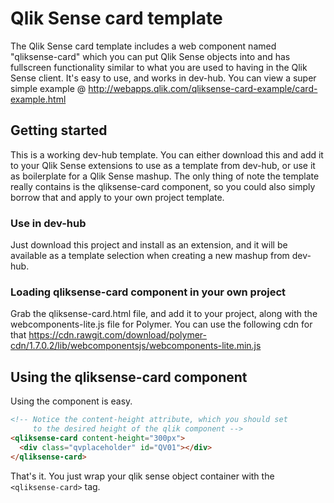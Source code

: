 Qlik Sense card template
========================
The Qlik Sense card template includes a web component named "qliksense-card"
which you can put Qlik Sense objects into and has fullscreen functionality
similar to what you are used to having in the Qlik Sense client. It's easy to use,
and works in dev-hub. You can view a super simple example @ <http://webapps.qlik.com/qliksense-card-example/card-example.html>

Getting started
---------------
This is a working dev-hub template. You can either download this and add it
to your Qlik Sense extensions to use as a template from dev-hub, or use it
as boilerplate for a Qlik Sense mashup. The only thing of note the template really
contains is the qliksense-card component, so you could also simply borrow that and
apply to your own project template.

### Use in dev-hub
Just download this project and install as an extension, and it will be available as a
template selection when creating a new mashup from dev-hub.

### Loading qliksense-card component in your own project
Grab the qliksense-card.html file, and add it to your project, along with the
webcomponents-lite.js file for Polymer. You can use the following cdn for that 
<https://cdn.rawgit.com/download/polymer-cdn/1.7.0.2/lib/webcomponentsjs/webcomponents-lite.min.js>

Using the qliksense-card component
----------------------------------
Using the component is easy.
```html
<!-- Notice the content-height attribute, which you should set 
     to the desired height of the qlik component -->
<qliksense-card content-height="300px">
  <div class="qvplaceholder" id="QV01"></div>
</qliksense-card>
```
That's it. You just wrap your qlik sense object container with the `<qliksense-card>` tag.
